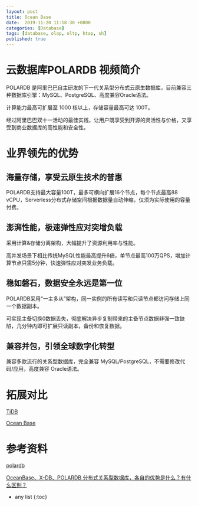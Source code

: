 ```yaml
---
layout: post
title: Ocean Base
date:  2019-11-20 11:18:30 +0800
categories: [Database]
tags: [database, olap, oltp, htap, sh]
published: true
---
```


# 云数据库POLARDB  视频简介

POLARDB 是阿里巴巴自主研发的下一代关系型分布式云原生数据库，目前兼容三种数据库引擎：MySQL、PostgreSQL、高度兼容Oracle语法。 

计算能力最高可扩展至 1000 核以上，存储容量最高可达 100T。

经过阿里巴巴双十一活动的最佳实践，让用户既享受到开源的灵活性与价格，又享受到商业数据库的高性能和安全性。

# 业界领先的优势

## 海量存储，享受云原生技术的普惠

POLARDB支持最大容量100T，最多可横向扩展16个节点，每个节点最高88 vCPU，Serverless分布式存储空间根据数据量自动伸缩，仅须为实际使用的容量付费。

## 澎湃性能，极速弹性应对突增负载

采用计算&存储分离架构，大幅提升了资源利用率与性能。

高并发场景下相比传统MySQL性能最高提升6倍，单节点最高100万QPS，增加计算节点只需5分钟，快速弹性应对突发业务负载。

## 稳如磐石，数据安全永远是第一位

POLARDB采用“一主多从”架构，同一实例的所有读写和只读节点都访问存储上同一个数据副本。

可实现主备切换0数据丢失，彻底解决异步复制带来的主备节点数据非强一致缺陷，几分钟内即可扩展只读副本，备份和恢复数据。

## 兼容并包，引领全球数字化转型

兼容多款流行的关系型数据库，完全兼容 MySQL/PostgreSQL，不需要修改代码/应用，高度兼容 Oracle语法。

# 拓展对比

[TiDB](https://houbb.github.io/2019/03/15/database-tidb)

[Ocean Base]()

# 参考资料

[polardb](https://www.aliyun.com/product/polardb)

[OceanBase、X-DB、POLARDB 分布式关系型数据库，各自的优势是什么？有什么区别？](https://www.zhihu.com/question/273663930)

* any list
{:toc}
